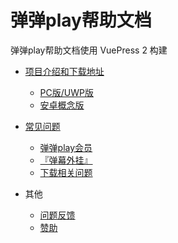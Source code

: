 # 弹弹play帮助文档

弹弹play帮助文档使用 VuePress 2 构建

- [项目介绍和下载地址](guide/README.md)
  - [PC版/UWP版](guide/pc.md)
  - [安卓概念版](guide/android.md)

- [常见问题](faq/README.md)
  - [弹弹play会员](faq/关于弹弹play会员.md)
  - [『弹幕外挂』](faq/『弹幕外挂』功能配置方法.md)
  - [下载相关问题](faq/下载相关问题.md)
- 其他
  - [问题反馈](other/feedback.md)
  - [赞助](other/donate.md)